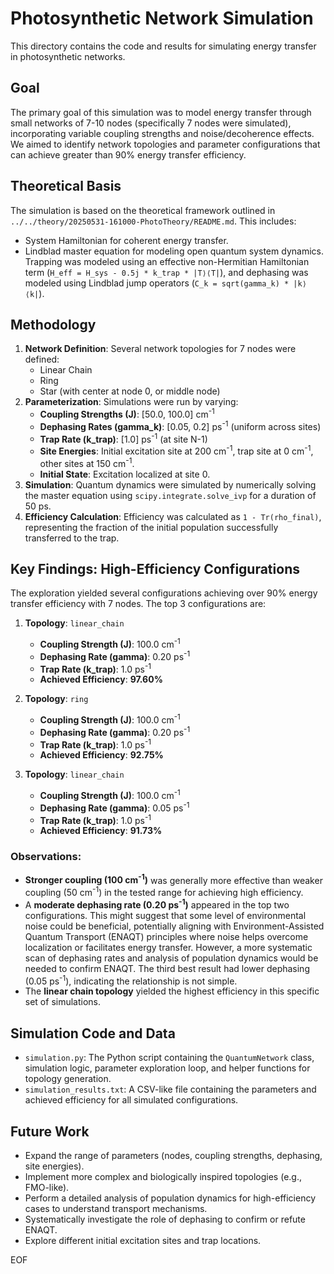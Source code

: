 # Photosynthetic Network Simulation

This directory contains the code and results for simulating energy transfer in photosynthetic networks.

## Goal

The primary goal of this simulation was to model energy transfer through small networks of 7-10 nodes (specifically 7 nodes were simulated), incorporating variable coupling strengths and noise/decoherence effects. We aimed to identify network topologies and parameter configurations that can achieve greater than 90% energy transfer efficiency.

## Theoretical Basis

The simulation is based on the theoretical framework outlined in `../../theory/20250531-161000-PhotoTheory/README.md`. This includes:
- System Hamiltonian for coherent energy transfer.
- Lindblad master equation for modeling open quantum system dynamics. Trapping was modeled using an effective non-Hermitian Hamiltonian term (`H_eff = H_sys - 0.5j * k_trap * |T⟩⟨T|`), and dephasing was modeled using Lindblad jump operators (`C_k = sqrt(gamma_k) * |k⟩⟨k|`).

## Methodology

1.  **Network Definition**: Several network topologies for 7 nodes were defined:
    *   Linear Chain
    *   Ring
    *   Star (with center at node 0, or middle node)
2.  **Parameterization**: Simulations were run by varying:
    *   **Coupling Strengths (J)**: [50.0, 100.0] cm<sup>-1</sup>
    *   **Dephasing Rates (gamma_k)**: [0.05, 0.2] ps<sup>-1</sup> (uniform across sites)
    *   **Trap Rate (k_trap)**: [1.0] ps<sup>-1</sup> (at site N-1)
    *   **Site Energies**: Initial excitation site at 200 cm<sup>-1</sup>, trap site at 0 cm<sup>-1</sup>, other sites at 150 cm<sup>-1</sup>.
    *   **Initial State**: Excitation localized at site 0.
3.  **Simulation**: Quantum dynamics were simulated by numerically solving the master equation using `scipy.integrate.solve_ivp` for a duration of 50 ps.
4.  **Efficiency Calculation**: Efficiency was calculated as `1 - Tr(rho_final)`, representing the fraction of the initial population successfully transferred to the trap.

## Key Findings: High-Efficiency Configurations

The exploration yielded several configurations achieving over 90% energy transfer efficiency with 7 nodes. The top 3 configurations are:

1.  **Topology**: `linear_chain`
    *   **Coupling Strength (J)**: 100.0 cm<sup>-1</sup>
    *   **Dephasing Rate (gamma)**: 0.20 ps<sup>-1</sup>
    *   **Trap Rate (k_trap)**: 1.0 ps<sup>-1</sup>
    *   **Achieved Efficiency**: **97.60%**

2.  **Topology**: `ring`
    *   **Coupling Strength (J)**: 100.0 cm<sup>-1</sup>
    *   **Dephasing Rate (gamma)**: 0.20 ps<sup>-1</sup>
    *   **Trap Rate (k_trap)**: 1.0 ps<sup>-1</sup>
    *   **Achieved Efficiency**: **92.75%**

3.  **Topology**: `linear_chain`
    *   **Coupling Strength (J)**: 100.0 cm<sup>-1</sup>
    *   **Dephasing Rate (gamma)**: 0.05 ps<sup>-1</sup>
    *   **Trap Rate (k_trap)**: 1.0 ps<sup>-1</sup>
    *   **Achieved Efficiency**: **91.73%**

### Observations:
*   **Stronger coupling (100 cm<sup>-1</sup>)** was generally more effective than weaker coupling (50 cm<sup>-1</sup>) in the tested range for achieving high efficiency.
*   A **moderate dephasing rate (0.20 ps<sup>-1</sup>)** appeared in the top two configurations. This might suggest that some level of environmental noise could be beneficial, potentially aligning with Environment-Assisted Quantum Transport (ENAQT) principles where noise helps overcome localization or facilitates energy transfer. However, a more systematic scan of dephasing rates and analysis of population dynamics would be needed to confirm ENAQT. The third best result had lower dephasing (0.05 ps<sup>-1</sup>), indicating the relationship is not simple.
*   The **linear chain topology** yielded the highest efficiency in this specific set of simulations.

## Simulation Code and Data

-   `simulation.py`: The Python script containing the `QuantumNetwork` class, simulation logic, parameter exploration loop, and helper functions for topology generation.
-   `simulation_results.txt`: A CSV-like file containing the parameters and achieved efficiency for all simulated configurations.

## Future Work
*   Expand the range of parameters (nodes, coupling strengths, dephasing, site energies).
*   Implement more complex and biologically inspired topologies (e.g., FMO-like).
*   Perform a detailed analysis of population dynamics for high-efficiency cases to understand transport mechanisms.
*   Systematically investigate the role of dephasing to confirm or refute ENAQT.
*   Explore different initial excitation sites and trap locations.

EOF
